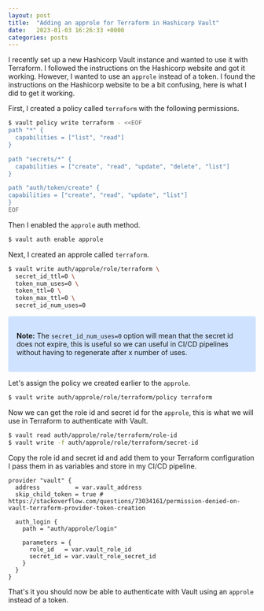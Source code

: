 ```yaml
---
layout: post
title:  "Adding an approle for Terraform in Hashicorp Vault"
date:   2023-01-03 16:26:33 +0000
categories: posts
---
```


I recently set up a new Hashicorp Vault instance and wanted to use it with Terraform. I followed the instructions on the Hashicorp website and got it working. However, I wanted to use an `approle` instead of a token. I found the instructions on the Hashicorp website to be a bit confusing, here is what I did to get it working.

First, I created a policy called `terraform` with the following permissions.

```bash
$ vault policy write terraform - <<EOF
path "*" {
  capabilities = ["list", "read"]
}

path "secrets/*" {
  capabilities = ["create", "read", "update", "delete", "list"]
}

path "auth/token/create" {
capabilities = ["create", "read", "update", "list"]
}
EOF
```

Then I enabled the `approle` auth method.

```bash
$ vault auth enable approle
```

Next, I created an approle called `terraform`.

```bash
$ vault write auth/approle/role/terraform \
  secret_id_ttl=0 \
  token_num_uses=0 \
  token_ttl=0 \
  token_max_ttl=0 \
  secret_id_num_uses=0
```

<!-- markdownlint-disable MD033 -->
<div class="note" style='position: relative; padding:1rem 1rem; margin-bottom: 0.5em; background-color:#cfe2ff; border: 1px solid transparent; border-radius: 0.25rem;'>
  <p><strong>Note:</strong> The <code>secret_id_num_uses=0</code> option will mean that the secret id does not expire, this is useful so we can useful in CI/CD pipelines without having to regenerate after x number of uses.</p>
</div>

Let's assign the policy we created earlier to the `approle`.

```bash
$ vault write auth/approle/role/terraform/policy terraform
```

Now we can get the role id and secret id for the `approle`, this is what we will use in Terraform to authenticate with Vault.

```bash
$ vault read auth/approle/role/terraform/role-id
$ vault write -f auth/approle/role/terraform/secret-id
```

Copy the role id and secret id and add them to your Terraform configuration I pass them in as variables and store in my CI/CD pipeline.

```hcl
provider "vault" {
  address          = var.vault_address
  skip_child_token = true # https://stackoverflow.com/questions/73034161/permission-denied-on-vault-terraform-provider-token-creation

  auth_login {
    path = "auth/approle/login"

    parameters = {
      role_id   = var.vault_role_id
      secret_id = var.vault_role_secret_id
    }
  }
}
```

That's it you should now be able to authenticate with Vault using an `approle` instead of a token.